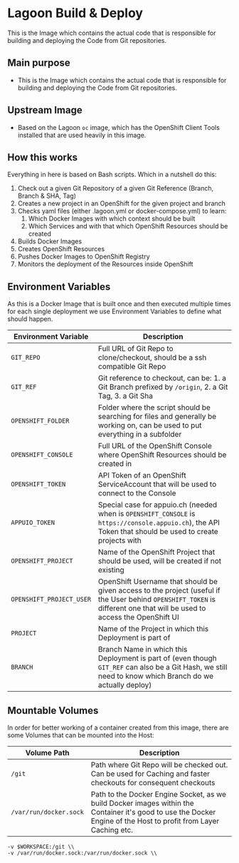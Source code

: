 # Lagoon Build & Deploy

This is the Image which contains the actual code that is responsible for building and deploying the Code from Git repositories.

## Main purpose
- This is the Image which contains the actual code that is responsible for building and deploying the Code from Git repositories.

## Upstream Image
- Based on the Lagoon `oc` image, which has the OpenShift Client Tools installed that are used heavily in this image.

## How this works

Everything in here is based on Bash scripts. Which in a nutshell do this:
1. Check out a given Git Repository of a given Git Reference (Branch, Branch & SHA, Tag)
2. Creates a new project in an OpenShift for the given project and branch
3. Checks yaml files (either .lagoon.yml or docker-compose.yml) to learn:
   1. Which Docker Images with which context should be built
   2. Which Services and with that which OpenShift Resources should be created
4. Builds Docker Images
5. Creates OpenShift Resources
6. Pushes Docker Images to OpenShift Registry
7. Monitors the deployment of the Resources inside OpenShift

## Environment Variables

As this is a Docker Image that is built once and then executed multiple times for each single deployment we use Environment Variables to define what should happen.

| Environment Variable | Description |
|--------|---|
| `GIT_REPO` | Full URL of Git Repo to clone/checkout, should be a ssh compatible Git Repo |
| `GIT_REF` | Git reference to checkout, can be: 1. a Git Branch prefixed by `/origin`, 2. a Git Tag, 3. a Git Sha |
| `OPENSHIFT_FOLDER` | Folder where the script should be searching for files and generally be working on, can be used to put everything in a subfolder |
| `OPENSHIFT_CONSOLE` | Full URL of the OpenShift Console where OpenShift Resources should be created in |
| `OPENSHIFT_TOKEN` | API Token of an OpenShift ServiceAccount that will be used to connect to the Console |
| `APPUIO_TOKEN` | Special case for appuio.ch (needed when is `OPENSHIFT_CONSOLE` is `https://console.appuio.ch`), the API Token that should be used to create projects with |
| `OPENSHIFT_PROJECT` | Name of the OpenShift Project that should be used, will be created if not existing |
| `OPENSHIFT_PROJECT_USER` | OpenShift Username that should be given access to the project (useful if the User behind `OPENSHIFT_TOKEN` is different one that will be used to access the OpenShift UI |
| `PROJECT` | Name of the Project in which this Deployment is part of |
| `BRANCH` | Branch Name in which this Deployment is part of (even though `GIT_REF` can also be a Git Hash, we still need to know which Branch do we actually deploy) |

## Mountable Volumes

In order for better working of a container created from this image, there are some Volumes that can be mounted into the Host:

| Volume Path | Description |
|--------|---|
| `/git` | Path where Git Repo will be checked out. Can be used for Caching and faster checkouts for consequent checkouts |
| `/var/run/docker.sock` | Path to the Docker Engine Socket, as we build Docker images within the Container it's good to use the Docker Engine of the Host to profit from Layer Caching etc. |


    -v $WORKSPACE:/git \\
    -v /var/run/docker.sock:/var/run/docker.sock \\